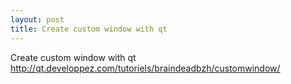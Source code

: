 ```yaml
---
layout: post
title: Create custom window with qt
---
```

Create custom window with qt
    http://qt.developpez.com/tutoriels/braindeadbzh/customwindow/
